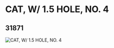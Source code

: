 # CAT, W/ 1.5 HOLE, NO. 4
## 31871
![CAT, W/ 1.5 HOLE, NO. 4](https://lc-www-live-s.legocdn.com/media/bricks/5/2/6179903.jpg)